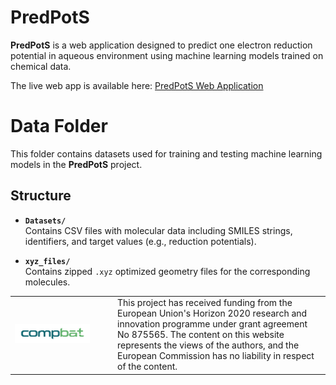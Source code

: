 # PredPotS

**PredPotS** is a web application designed to predict one electron reduction potential in aqueous environment using machine learning models trained on chemical data.

The live web app is available here: [PredPotS Web Application](https://predpots.ttk.hu/)  

# Data Folder

This folder contains datasets used for training and testing machine learning models in the **PredPotS** project.

## Structure

- **`Datasets/`**  
  Contains CSV files with molecular data including SMILES strings, identifiers, and target values (e.g., reduction potentials).

- **`xyz_files/`**  
  Contains zipped `.xyz` optimized geometry files for the corresponding molecules.

<table>
  <tr>
    <td width="150">
      <img src="assets/CompBat_logo.png" width="120"/>
    </td>
    <td>
    This project has received funding from the European Union's Horizon 2020 research and innovation programme under grant agreement No 875565.
    The content on this website represents the views of the authors, and the European Commission has no liability in respect of the content.
    </td>
  </tr>
</table>

